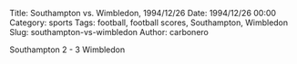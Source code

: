 Title: Southampton vs. Wimbledon, 1994/12/26
Date: 1994/12/26 00:00
Category: sports
Tags: football, football scores, Southampton, Wimbledon
Slug: southampton-vs-wimbledon
Author: carbonero


Southampton 2 - 3 Wimbledon
